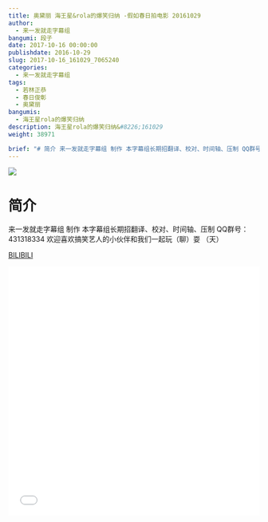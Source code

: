 ```yaml
---
title: 奥黛丽 海王星&rola的爆笑归纳 -假如春日拍电影 20161029
author: 
  - 来一发就走字幕组
bangumi: 段子
date: 2017-10-16 00:00:00
publishdate: 2016-10-29
slug: 2017-10-16_161029_7065240
categories: 
  - 来一发就走字幕组
tags: 
  - 若林正恭
  - 春日俊彰
  - 奥黛丽
bangumis: 
  - 海王星rola的爆笑归纳
description: 海王星rola的爆笑归纳&#8226;161029
weight: 38971

brief: "# 简介 来一发就走字幕组 制作 本字幕组长期招翻译、校对、时间轴、压制 QQ群号：431318334 欢迎喜欢搞笑艺人的小伙伴和我们一起玩（聊）耍 （天）"
---
```


![](https://i.imgur.com/xf0TlnA.jpg)

# 简介  
来一发就走字幕组 制作 本字幕组长期招翻译、校对、时间轴、压制   QQ群号：431318334 欢迎喜欢搞笑艺人的小伙伴和我们一起玩（聊）耍 （天）

  [BILIBILI](https://www.bilibili.com/video/av7065240/)


<div class="vcontainer">  <iframe class='video' src="//www.bilibili.com/blackboard/player.html?aid=7065240" width="100%" height="500" frameborder="0" allowfullscreen="allowfullscreen"></iframe></div>
